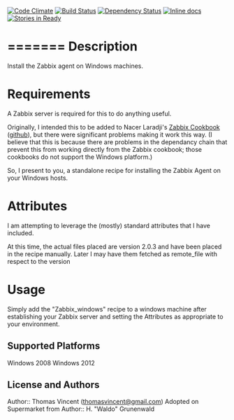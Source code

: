 [![Code Climate](https://codeclimate.com/github/chef/zabbix_windows_chef.png)](https://codeclimate.com/github/thomasvincent/zabbix_windows_cheft) [![Build Status](https://travis-ci.org/thomasvincent/zabbix_windows_chef.png?branch=master)](https://travis-ci.org/thomasvincent/zabbix_windows_chef) [![Dependency Status](https://gemnasium.com/thomasvincent/zabbix_windows_chef.png)](https://gemnasium.com/thomasvincent/zabbix_windows_chef) [![Inline docs](http://inch-ci.org/github/thomasvincent/zabbix_windows_chef.png)](http://inch-ci.org/github/thomasvincent/zabbix_windows_chef) [![Stories in Ready](https://badge.waffle.io/thomasvincent/zabbix_windows_chef.png?label=ready&title=Ready)](https://waffle.io/thomasvincent/zabbix_windows_chef)

=======
Description
===========
Install the Zabbix agent on Windows machines.


Requirements
============
A Zabbix server is required for this to do anything useful.

Originally, I intended this to be added to Nacer Laradji's [Zabbix Cookbook](http://community.opscode.com/cookbooks/zabbix) ([github](https://github.com/laradji/zabbix)), but there were significant problems making it work this way.  (I believe that this is because there are problems in the dependancy chain that prevent this from working directly from the Zabbix cookbook; those cookbooks do not support the Windows platform.)

So, I present to you, a standalone recipe for installing the Zabbix Agent on your Windows hosts.


Attributes
==========
I am attempting to leverage the (mostly) standard attributes that I have included.

At this time, the actual files placed are version 2.0.3 and have been placed in the recipe manually.  Later I may have them fetched as remote_file with respect to the version


Usage
=====
Simply add the "Zabbix\_windows" recipe to a windows machine after establishing your Zabbix server and setting the Attributes as appropriate to your environment.


## Supported Platforms

Windows 2008
Windows 2012

## License and Authors

Author:: Thomas Vincent (thomasvincent@gmail.com)
Adopted on Supermarket from Author:: H. "Waldo" Grunenwald
